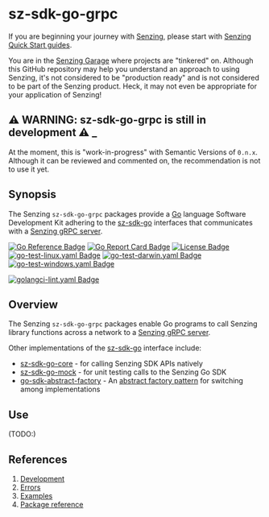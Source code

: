 # sz-sdk-go-grpc

If you are beginning your journey with [Senzing],
please start with [Senzing Quick Start guides].

You are in the [Senzing Garage] where projects are "tinkered" on.
Although this GitHub repository may help you understand an approach to using Senzing,
it's not considered to be "production ready" and is not considered to be part of the Senzing product.
Heck, it may not even be appropriate for your application of Senzing!

## :warning: WARNING: sz-sdk-go-grpc is still in development :warning: _

At the moment, this is "work-in-progress" with Semantic Versions of `0.n.x`.
Although it can be reviewed and commented on,
the recommendation is not to use it yet.

## Synopsis

The Senzing `sz-sdk-go-grpc` packages provide a [Go]
language Software Development Kit adhering to the
[sz-sdk-go] interfaces that communicates with a [Senzing gRPC server].

[![Go Reference Badge]][Package reference]
[![Go Report Card Badge]][Go Report Card]
[![License Badge]][License]
[![go-test-linux.yaml Badge]][go-test-linux.yaml]
[![go-test-darwin.yaml Badge]][go-test-darwin.yaml]
[![go-test-windows.yaml Badge]][go-test-windows.yaml]

[![golangci-lint.yaml Badge]][golangci-lint.yaml]

## Overview

The Senzing `sz-sdk-go-grpc` packages enable Go programs to call Senzing library functions
across a network to a
[Senzing gRPC server](https://github.com/senzing-garage/servegrpc).

Other implementations of the [sz-sdk-go]
interface include:

- [sz-sdk-go-core] - for calling Senzing SDK APIs natively
- [sz-sdk-go-mock] - for unit testing calls to the Senzing Go SDK
- [go-sdk-abstract-factory] - An [abstract factory pattern] for switching among implementations

## Use

(TODO:)

## References

1. [Development]
1. [Errors]
1. [Examples]
1. [Package reference]

[abstract factory pattern]: https://en.wikipedia.org/wiki/Abstract_factory_pattern
[Development]: docs/development.md
[Errors]: docs/errors.md
[Examples]: docs/examples.md
[Go Reference Badge]: https://pkg.go.dev/badge/github.com/senzing-garage/sz-sdk-go-grpc.svg
[Go Report Card Badge]: https://goreportcard.com/badge/github.com/senzing-garage/sz-sdk-go-grpc
[Go Report Card]: https://goreportcard.com/report/github.com/senzing-garage/sz-sdk-go-grpc
[go-sdk-abstract-factory]: https://github.com/senzing-garage/go-sdk-abstract-factory
[go-test-darwin.yaml Badge]: https://github.com/senzing-garage/sz-sdk-go-grpc/actions/workflows/go-test-darwin.yaml/badge.svg
[go-test-darwin.yaml]: https://github.com/senzing-garage/sz-sdk-go-grpc/actions/workflows/go-test-darwin.yaml
[go-test-linux.yaml Badge]: https://github.com/senzing-garage/sz-sdk-go-grpc/actions/workflows/go-test-linux.yaml/badge.svg
[go-test-linux.yaml]: https://github.com/senzing-garage/sz-sdk-go-grpc/actions/workflows/go-test-linux.yaml
[go-test-windows.yaml Badge]: https://github.com/senzing-garage/sz-sdk-go-grpc/actions/workflows/go-test-windows.yaml/badge.svg
[go-test-windows.yaml]: https://github.com/senzing-garage/sz-sdk-go-grpc/actions/workflows/go-test-windows.yaml
[Go]: https://go.dev/
[golangci-lint.yaml Badge]: https://github.com/senzing-garage/sz-sdk-go-grpc/actions/workflows/golangci-lint.yaml/badge.svg
[golangci-lint.yaml]: https://github.com/senzing-garage/sz-sdk-go-grpc/actions/workflows/golangci-lint.yaml
[License Badge]: https://img.shields.io/badge/License-Apache2-brightgreen.svg
[License]: https://github.com/senzing-garage/sz-sdk-go-grpc/blob/main/LICENSE
[Package reference]: https://pkg.go.dev/github.com/senzing-garage/sz-sdk-go-grpc
[Senzing Garage]: https://github.com/senzing-garage
[Senzing gRPC server]: https://github.com/senzing-garage/servegrpc
[Senzing Quick Start guides]: https://docs.senzing.com/quickstart/
[Senzing]: https://senzing.com/
[sz-sdk-go-core]: https://github.com/senzing-garage/sz-sdk-go-core
[sz-sdk-go-mock]: https://github.com/senzing-garage/sz-sdk-go-mock
[sz-sdk-go]: https://github.com/senzing-garage/sz-sdk-go
